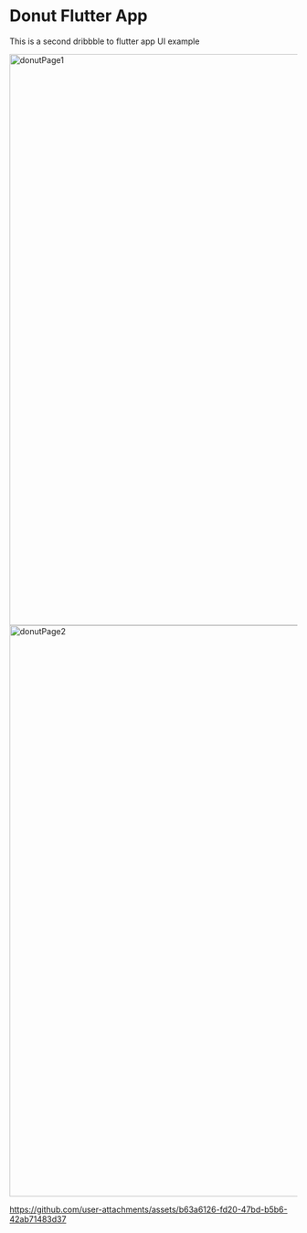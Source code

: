 
# Donut Flutter App
This is a second dribbble to flutter app UI example

<img width="1000" height="1000" alt="donutPage1" src="https://github.com/user-attachments/assets/fd6e312b-346a-4fb7-bc72-a3ad37874cb1" />
<img width="1000" height="1000" alt="donutPage2" src="https://github.com/user-attachments/assets/33a11446-b77f-4988-a885-4983c13c0bee" />


https://github.com/user-attachments/assets/b63a6126-fd20-47bd-b5b6-42ab71483d37

